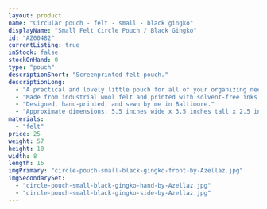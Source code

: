 ```yaml
---
layout: product
name: "Circular pouch - felt - small - black gingko"
displayName: "Small Felt Circle Pouch / Black Gingko"
id: "AZ00482"
currentListing: true
inStock: false
stockOnHand: 0
type: "pouch"
descriptionShort: "Screenprinted felt pouch."
descriptionLong: 
  - "A practical and lovely little pouch for all of your organizing needs. Great for small craft supplies and tools on the go. "
  - "Made from industrial wool felt and printed with solvent-free inks. Nylon YKK zipper."
  - "Designed, hand-printed, and sewn by me in Baltimore."
  - "Approximate dimensions: 5.5 inches wide x 3.5 inches tall x 2.5 inches deep"
materials: 
  - "felt"
price: 25
weight: 57
height: 10
width: 8
length: 16
imgPrimary: "circle-pouch-small-black-gingko-front-by-Azellaz.jpg"
imgSecondarySet: 
  - "circle-pouch-small-black-gingko-hand-by-Azellaz.jpg"
  - "circle-pouch-small-black-gingko-side-by-Azellaz.jpg"
---
```

